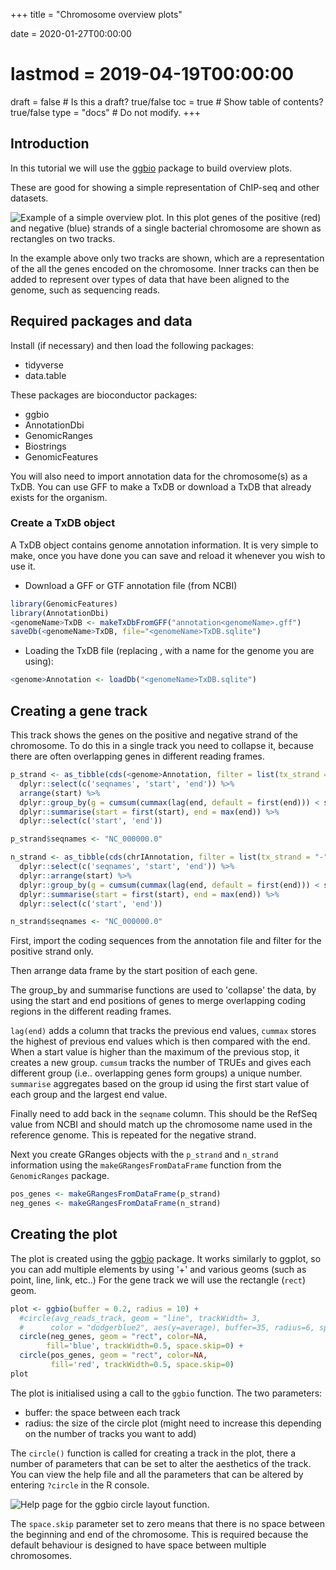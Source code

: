 +++
title = "Chromosome overview plots"

date = 2020-01-27T00:00:00
# lastmod = 2019-04-19T00:00:00

draft = false  # Is this a draft? true/false
toc = true  # Show table of contents? true/false
type = "docs"  # Do not modify.
+++



## Introduction

In this tutorial we will use the [ggbio](https://bioconductor.org/packages/release/bioc/html/ggbio.html) package to build overview plots. 

These are good for showing a simple representation of ChIP-seq and other datasets.

![Example of a simple overview plot. In this plot genes of the positive (red) and negative (blue) strands of a single bacterial chromosome are shown as rectangles on two tracks.](/tutorial/circle_files/example.png)

In the example above only two tracks are shown, which are a representation of the all the genes encoded on the chromosome. Inner tracks can then be added to represent over types of data that have been aligned to the genome, such as sequencing reads.

## Required packages and data

Install (if necessary) and then load the following packages:

- tidyverse  
- data.table  
  
These packages are bioconductor packages:  

- ggbio  
- AnnotationDbi  
- GenomicRanges  
- Biostrings  
- GenomicFeatures  

You will also need to import annotation data for the chromosome(s) as a TxDB. You can use GFF to make a TxDB or download a TxDB that already exists for the organism.

### Create a TxDB object

A TxDB object contains genome annotation information. It is very simple to make, once you have done you can save and reload it whenever you wish to use it. 

- Download a GFF or GTF annotation file (from NCBI)


```r
library(GenomicFeatures)
library(AnnotationDbi)
<genomeName>TxDB <- makeTxDbFromGFF("annotation<genomeName>.gff")
saveDb(<genomeName>TxDB, file="<genomeName>TxDB.sqlite")
```

- Loading the TxDB file (replacing <genome>, with a name for the genome you are using):


```r
<genome>Annotation <- loadDb("<genomeName>TxDB.sqlite")
```

## Creating a gene track

This track shows the genes on the positive and negative strand of the chromosome. To do this in a single track you need to collapse it, because there are often overlapping genes in different reading frames.  


```r
p_strand <- as_tibble(cds(<genome>Annotation, filter = list(tx_strand = "+"))) %>%
  dplyr::select(c('seqnames', 'start', 'end')) %>%
  arrange(start) %>%
  dplyr::group_by(g = cumsum(cummax(lag(end, default = first(end))) < start)) %>% 
  dplyr::summarise(start = first(start), end = max(end)) %>%
  dplyr::select(c('start', 'end'))

p_strand$seqnames <- "NC_000000.0"

n_strand <- as_tibble(cds(chrIAnnotation, filter = list(tx_strand = "-"))) %>%
  dplyr::select(c('seqnames', 'start', 'end')) %>%
  dplyr::arrange(start) %>%
  dplyr::group_by(g = cumsum(cummax(lag(end, default = first(end))) < start)) %>% 
  dplyr::summarise(start = first(start), end = max(end)) %>%
  dplyr::select(c('start', 'end'))

n_strand$seqnames <- "NC_000000.0"
```

First, import the coding sequences from the annotation file and filter for the positive strand only.  

Then arrange data frame by the start position of each gene.   

The group_by and summarise functions are used to 'collapse' the data, by using the start and end positions of genes to merge overlapping coding regions in the different reading frames.  

`lag(end)` adds a column that tracks the previous end values, `cummax` stores the highest of previous end values which is then compared with the end. When a start value is higher than the maximum of the previous stop, it creates a new group. `cumsum` tracks the number of TRUEs and gives each different group (i.e.. overlapping genes form groups) a unique number. `summarise` aggregates based on the group id using the first start value of each group and the largest end value.  

Finally need to add back in the `seqname` column. This should be the RefSeq value from NCBI and should match up the chromosome name used in the reference genome. This is repeated for the negative strand.  

Next you create GRanges objects with the `p_strand` and `n_strand` information using the `makeGRangesFromDataFrame` function from the `GenomicRanges` package.


```r
pos_genes <- makeGRangesFromDataFrame(p_strand)
neg_genes <- makeGRangesFromDataFrame(n_strand)
```

## Creating the plot

The plot is created using the [ggbio](https://bioconductor.org/packages/release/bioc/html/ggbio.html) package. It works similarly to ggplot, so you can add multiple elements by using '+' and various geoms (such as point, line, link, etc..) For the gene track we will use the rectangle (`rect`) geom.


```r
plot <- ggbio(buffer = 0.2, radius = 10) +
  #circle(avg_reads_track, geom = "line", trackWidth= 3,
  #      color = "dodgerblue2", aes(y=average), buffer=35, radius=6, space.skip=0) +
  circle(neg_genes, geom = "rect", color=NA, 
        fill='blue', trackWidth=0.5, space.skip=0) +
  circle(pos_genes, geom = "rect", color=NA, 
         fill='red', trackWidth=0.5, space.skip=0) 
plot
```

The plot is initialised using a call to the `ggbio` function. The two parameters:  

- buffer: the space between each track  
- radius: the size of the circle plot (might need to increase this depending on the number of tracks you want to add)  

The `circle()` function is called for creating a track in the plot, there a number of parameters that can be set to alter the aesthetics of the track. You can view the help file and all the parameters that can be altered by entering `?circle` in the R console. 

![Help page for the ggbio circle layout function.](/tutorial/circle_files/circle_help.png)

The `space.skip` parameter set to zero means that there is no space between the beginning and end of the chromosome. This is required because the default behaviour is designed to have space between multiple chromosomes. 





